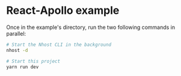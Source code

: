# React-Apollo example

Once in the example's directory, run the two following commands in parallel:

```sh
# Start the Nhost CLI in the background
nhost -d

# Start this project
yarn run dev
```
